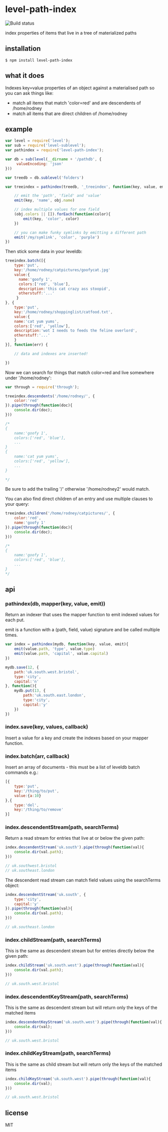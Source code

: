 level-path-index
================

![Build status](https://api.travis-ci.org/binocarlos/level-path-index.png)

index properties of items that live in a tree of materialized paths

## installation

```
$ npm install level-path-index
```

## what it does

Indexes key=value properties of an object against a materialised path so you can ask things like:

 * match all items that match 'color=red' and are descendents of /home/rodney
 * match all items that are direct children of /home/rodney

## example

```js
var level = require('level');
var sub = require('level-sublevel');
var pathindex = require('level-path-index');

var db = sub(level(__dirname + '/pathdb', {
	 valueEncoding: 'json'
}))

var treedb = db.sublevel('folders')

var treeindex = pathindex(treedb, '_treeindex', function(key, value, emit){

	// emit the 'path', 'field' and 'value'
	emit(key, 'name', obj.name)

	// index multiple values for one field
	(obj.colors || []).forEach(function(color){
		emit(key, 'color', color)
	})

	// you can make funky symlinks by emitting a different path
	emit('/my/symlink', 'color', 'purple')
})
```

Then stick some data in your leveldb:

```js
treeindex.batch([{
	type:'put',
	key:'/home/rodney/catpictures/goofycat.jpg'
	value:{
	  name:'goofy 1',
	  colors:['red', 'blue'],
	  description:'this cat crazy ass stoopid',
	  otherstuff:'...'
	 }
}, {
	type:'put',
	key:'/home/rodney/shoppinglist/catfood.txt',
	value:{
  	name:'cat yum yums',
  	colors:['red', 'yellow'],
  	description:'wot I needs to feeds the feline overlord',
  	otherstuff:'...'
	}
}], function(err) {

	// data and indexes are inserted!

})
```

Now we can search for things that match color=red and live somewhere under '/home/rodney':

```js
var through = require('through');

treeindex.descendents('/home/rodney/', {
	color:'red'
}).pipe(through(function(doc){
	console.dir(doc);
}))

/*
{
	name:'goofy 1',
	colors:['red', 'blue'],
	...
}
{
	name:'cat yum yums',
	colors:['red', 'yellow'],
	...
}

*/
```

Be sure to add the trailing '/' otherwise '/home/rodney2' would match.

You can also find direct children of an entry and use multiple clauses to your query:

```js
treeindex.children('/home/rodney/catpictures/', {
	color:'red',
	name:'goofy 1'
}).pipe(through(function(doc){
	console.dir(doc);
}))

/*
{
	name:'goofy 1',
	colors:['red', 'blue'],
	...
}
*/
```

## api

### pathindex(db, mapper(key, value, emit))

Return an indexer that uses the mapper function to emit indexed values for each put.

emit is a function with a (path, field, value) signature and be called multiple times.

```js
var index = pathindex(mydb, function(key, value, emit){
	emit(value.path, 'type', value.type)
	emit(value.path, 'capital', value.capital)
})

mydb.save(12, {
	path:'uk.south.west.bristol',
	type:'city',
	capital:'n'
}, function(){
	mydb.put(13, {
		path:'uk.south.east.london',
		type:'city',
		capital:'y'
	})
})
```

### index.save(key, values, callback)

Insert a value for a key and create the indexes based on your mapper function.

### index.batch(arr, callback)

Insert an array of documents - this must be a list of leveldb batch commands e.g.:

```js
[{
	type:'put',
	key:'/thing/to/put',
	value:{a:10}
},{
	type:'del',
	key:'/thing/to/remove'
}]
```

### index.descendentStream(path, searchTerms)

Return a read stream for entries that live at or below the given path:

```js
index.descendentStream('uk.south').pipe(through(function(val){
	console.dir(val.path);
}))

// uk.southwest.bristol
// uk.southeast.london
```

The descendent read stream can match field values using the searchTerms object:

```js
index.descendentStream('uk.south', {
	type:'city',
	capital:'y'
}).pipe(through(function(val){
	console.dir(val.path);
}))

// uk.southeast.london
```

### index.childStream(path, searchTerms)

This is the same as descendent stream but for entries directly below the given path:

```js
index.childStream('uk.south.west').pipe(through(function(val){
	console.dir(val.path);
}))

// uk.south.west.bristol
```

### index.descendentKeyStream(path, searchTerms)

This is the same as descendent stream but will return only the keys of the matched items

```js
index.descendentKeyStream('uk.south.west').pipe(through(function(val){
	console.dir(val);
}))

// uk.south.west.bristol

```

### index.childKeyStream(path, searchTerms)

This is the same as child stream but will return only the keys of the matched items

```js
index.childKeyStream('uk.south.west').pipe(through(function(val){
	console.dir(val);
}))

// uk.south.west.bristol

```

## license

MIT
